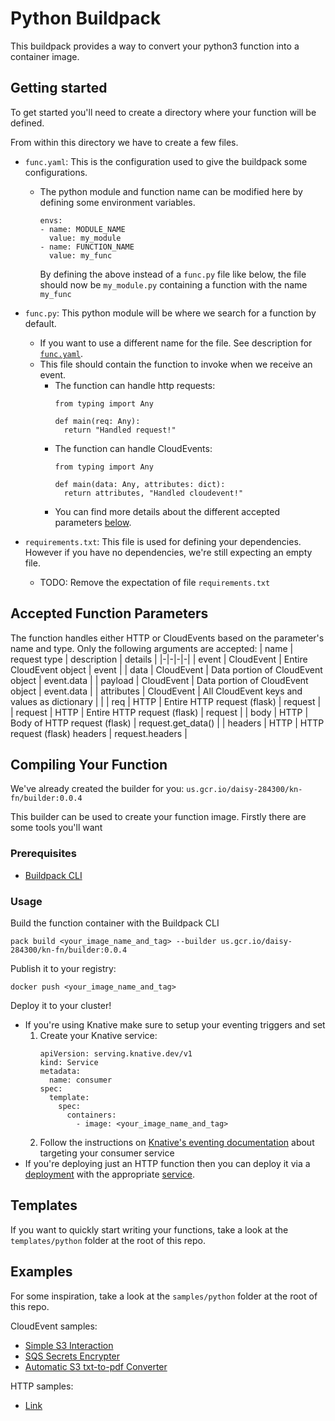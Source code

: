 # Python Buildpack

This buildpack provides a way to convert your python3 function into a container image.

## Getting started
To get started you'll need to create a directory where your function will be defined.

From within this directory we have to create a few files.
* <a name="func.yaml"></a>`func.yaml`: This is the configuration used to give the buildpack some configurations.
  * The python module and function name can be modified here by defining some environment variables.
    ```
    envs:
    - name: MODULE_NAME
      value: my_module
    - name: FUNCTION_NAME
      value: my_func
    ```
    By defining the above instead of a `func.py` file like below, the file should now be `my_module.py` containing a function with the name `my_func`

* `func.py`: This python module will be where we search for a function by default.
  * If you want to use a different name for the file. See description for [`func.yaml`](#func.yaml).
  * This file should contain the function to invoke when we receive an event.
    * The function can handle http requests:
      ```
      from typing import Any

      def main(req: Any):
        return "Handled request!"
      ```
    * The function can handle CloudEvents:
      ```
      from typing import Any

      def main(data: Any, attributes: dict):
        return attributes, "Handled cloudevent!"
      ```
    * You can find more details about the different accepted parameters [below](#fp).

* `requirements.txt`: This file is used for defining your dependencies. However if you have no dependencies, we're still expecting an empty file.
  * TODO: Remove the expectation of file `requirements.txt`

## <a name="fp"></a> Accepted Function Parameters
The function handles either HTTP or CloudEvents based on the parameter's name and type. Only the following arguments are accepted:
| name | request type | description | details |
|-|-|-|-|
| event | CloudEvent | Entire CloudEvent object | event |
| data | CloudEvent | Data portion of CloudEvent object | event.data |
| payload | CloudEvent | Data portion of CloudEvent object | event.data |
| attributes | CloudEvent | All CloudEvent keys and values as dictionary | |
| req | HTTP | Entire HTTP request (flask) | request |
| request | HTTP | Entire HTTP request (flask) | request |
| body | HTTP | Body of HTTP request (flask) | request.get_data() |
| headers | HTTP | HTTP request (flask) headers | request.headers |

## Compiling Your Function
We've already created the builder for you: `us.gcr.io/daisy-284300/kn-fn/builder:0.0.4`

This builder can be used to create your function image. Firstly there are some tools you'll want

### Prerequisites
* [Buildpack CLI](https://buildpacks.io/docs/tools/pack/)

### <a name="usage"></a> Usage
Build the function container with the Buildpack CLI
```
pack build <your_image_name_and_tag> --builder us.gcr.io/daisy-284300/kn-fn/builder:0.0.4
```

Publish it to your registry:
```
docker push <your_image_name_and_tag>
```

Deploy it to your cluster!
* If you're using Knative make sure to setup your eventing triggers and set
  1. Create your Knative service:
      ```
      apiVersion: serving.knative.dev/v1
      kind: Service
      metadata:
        name: consumer
      spec:
        template:
          spec:
            containers:
              - image: <your_image_name_and_tag>
      ```
  1. Follow the instructions on [Knative's eventing documentation](https://knative.dev/docs/eventing/broker/) about targeting your consumer service
* If you're deploying just an HTTP function then you can deploy it via a [deployment](https://kubernetes.io/docs/concepts/workloads/controllers/deployment/) with the appropriate [service](https://kubernetes.io/docs/concepts/services-networking/service/).

## Templates
If you want to quickly start writing your functions, take a look at the `templates/python` folder at the root of this repo.

## Examples
For some inspiration, take a look at the `samples/python` folder at the root of this repo.

CloudEvent samples:
- [Simple S3 Interaction](https://gitlab.eng.vmware.com/daisy/functions/buildpacks/-/tree/master/samples/python/cloudevent/s3_lamba)
- [SQS Secrets Encrypter](https://gitlab.eng.vmware.com/daisy/functions/buildpacks/-/tree/master/samples/python/cloudevent/sqs-lambda)
- [Automatic S3 txt-to-pdf Converter](https://gitlab.eng.vmware.com/daisy/functions/buildpacks/-/tree/master/samples/python/cloudevent/txt-to-pdf)

HTTP samples:
- [Link](https://gitlab.eng.vmware.com/daisy/functions/buildpacks/-/tree/master/samples/python/http)
